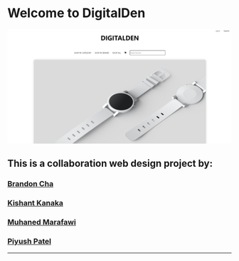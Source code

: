 # Welcome to DigitalDen

<img src="./server/assets/splash.png" styled="width: 100%:" />

## This is a collaboration web design project by:

### [Brandon Cha](https://github.com/bcha92)

### [Kishant Kanaka](https://github.com/kskish)

### [Muhaned Marafawi](https://github.com/nedmarafawi)

### [Piyush Patel](https://github.com/Piyush-FSD)
---
